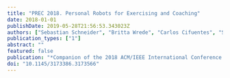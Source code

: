 ```yaml
---
title: "PREC 2018. Personal Robots for Exercising and Coaching"
date: 2018-01-01
publishDate: 2019-05-28T21:56:53.343023Z
authors: ["Sebastian Schneider", "Britta Wrede", "Carlos Cifuentes", "Sascha S. Griffiths", "Stefan Wermter"]
publication_types: ["1"]
abstract: ""
featured: false
publication: "*Companion of the 2018 ACM/IEEE International Conference on Human-Robot Interaction  - HRI '18*"
doi: "10.1145/3173386.3173566"
---
```


